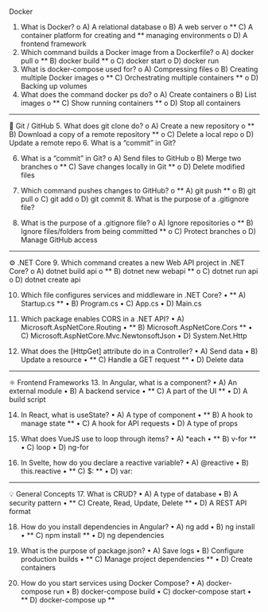 Docker
1. What is Docker?
   o A) A relational database
   o B) A web server
   o ** C) A container platform for creating and ** managing environments
   o D) A frontend framework
2. Which command builds a Docker image from a Dockerfile?
   o A) docker pull
   o ** B) docker build **
   o C) docker start
   o D) docker run
3. What is docker-compose used for?
   o A) Compressing files
   o B) Creating multiple Docker images
   o ** C) Orchestrating multiple containers **
   o D) Backing up volumes
4. What does the command docker ps do?
   o A) Create containers
   o B) List images
   o ** C) Show running containers **
   o D) Stop all containers

---

🌿 Git / GitHub 
5. What does git clone do?
o A) Create a new repository
o ** B) Download a copy of a remote repository **
o C) Delete a local repo
o D) Update a remote repo 6. What is a “commit” in Git?

6. What is a “commit” in Git?
o A) Send files to GitHub
o B) Merge two branches
o ** C) Save changes locally in Git **
o D) Delete modified files 

7. Which command pushes changes to GitHub?
o ** A) git push **
o B) git pull
o C) git add
o D) git commit 8. What is the purpose of a .gitignore file?

8.	What is the purpose of a .gitignore file?
o A) Ignore repositories
o ** B) Ignore files/folders from being committed **
o C) Protect branches
o D) Manage GitHub access

---

⚙️ .NET Core 
9. Which command creates a new Web API project in .NET Core?
o A) dotnet build api
o ** B) dotnet new webapi **
o C) dotnet run api
o D) dotnet create api 

10. Which file configures services and middleware in .NET Core?
• ** A) Startup.cs **
• B) Program.cs
• C) App.cs
• D) Main.cs 

11. Which package enables CORS in a .NET API?
• A) Microsoft.AspNetCore.Routing
• ** B) Microsoft.AspNetCore.Cors **
• C) Microsoft.AspNetCore.Mvc.NewtonsoftJson
• D) System.Net.Http 

12. What does the [HttpGet] attribute do in a Controller?
• A) Send data
• B) Update a resource
• ** C) Handle a GET request **
• D) Delete data

---

⚛️ Frontend Frameworks 
13. In Angular, what is a component?
• A) An external module
• B) A backend service
• ** C) A part of the UI **
• D) A build script 

14. In React, what is useState?
• A) A type of component
• ** B) A hook to manage state **
• C) A hook for API requests
• D) A type of props 

15. What does VueJS use to loop through items?
• A) \*each
• ** B) v-for **
• C) loop
• D) ng-for 

16. In Svelte, how do you declare a reactive variable?
• A) @reactive
• B) this.reactive
• ** C) $: **
• D) var:

---

💡 General Concepts 
17. What is CRUD?
• A) A type of database
• B) A security pattern
• ** C) Create, Read, Update, Delete **
• D) A REST API format 

18. How do you install dependencies in Angular?
• A) ng add
• B) ng install
• ** C) npm install **
• D) ng dependencies 

19. What is the purpose of package.json?
• A) Save logs
• B) Configure production builds
• ** C) Manage project dependencies **
• D) Create containers 

20. How do you start services using Docker Compose?
• A) docker-compose run
• B) docker-compose build
• C) docker-compose start
• ** D) docker-compose up **
